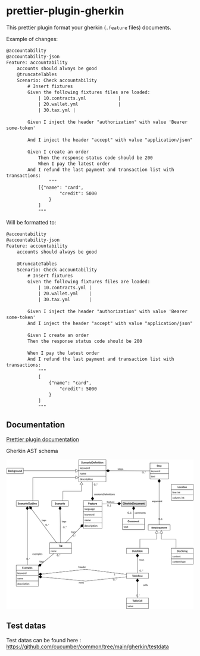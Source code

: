 # prettier-plugin-gherkin

This prettier plugin format your gherkin (`.feature` files) documents.

Example of changes:

```gherkin
@accountability
@accountability-json
Feature: accountability
    accounts should always be good
    @truncateTables
    Scenario: Check accountability
        # Insert fixtures
        Given the following fixtures files are loaded:
            | 10.contracts.yml            |
            | 20.wallet.yml               |
            | 30.tax.yml |

        Given I inject the header "authorization" with value 'Bearer some-token'

        And I inject the header "accept" with value "application/json"

        Given I create an order
            Then the response status code should be 200
            When I pay the latest order
        And I refund the last payment and transaction list with transactions:
                """
            [{"name": "card",
                    "credit": 5000
                }
            ]
            """
```

Will be formatted to:

```gherkin
@accountability
@accountability-json
Feature: accountability
    accounts should always be good

    @truncateTables
    Scenario: Check accountability
        # Insert fixtures
        Given the following fixtures files are loaded:
            | 10.contracts.yml |
            | 20.wallet.yml    |
            | 30.tax.yml       |

        Given I inject the header "authorization" with value 'Bearer some-token'
        And I inject the header "accept" with value "application/json"

        Given I create an order
        Then the response status code should be 200

        When I pay the latest order
        And I refund the last payment and transaction list with transactions:
            """
            [
                {"name": "card",
                    "credit": 5000
                }
            ]
            """
```

## Documentation

[Prettier plugin documentation](https://prettier.io/docs/en/plugins.html#developing-plugins)

Gherkin AST schema

![Gherkin AST schema](https://raw.githubusercontent.com/cucumber/common/main/gherkin/docs/ast.png)

## Test datas

Test datas can be found here : https://github.com/cucumber/common/tree/main/gherkin/testdata
